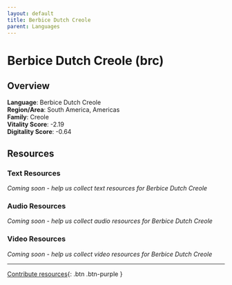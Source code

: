 ```yaml
---
layout: default
title: Berbice Dutch Creole
parent: Languages
---
```


# Berbice Dutch Creole (brc)

## Overview

**Language**: Berbice Dutch Creole  
**Region/Area**: South America, Americas  
**Family**: Creole  
**Vitality Score**: -2.19  
**Digitality Score**: -0.64  

## Resources

### Text Resources
*Coming soon - help us collect text resources for Berbice Dutch Creole*

### Audio Resources
*Coming soon - help us collect audio resources for Berbice Dutch Creole*

### Video Resources
*Coming soon - help us collect video resources for Berbice Dutch Creole*

---

[Contribute resources](https://fairtrain.github.io/){: .btn .btn-purple }
